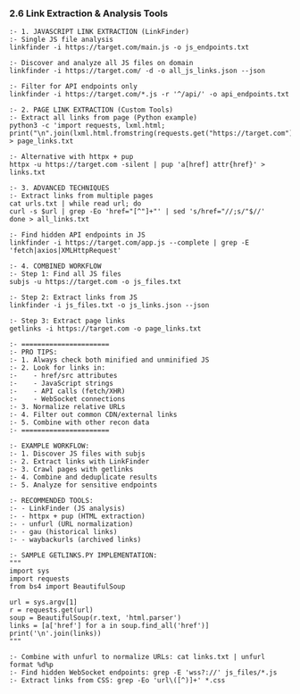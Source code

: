 
### 2.6 Link Extraction & Analysis Tools
    :- 1. JAVASCRIPT LINK EXTRACTION (LinkFinder)
    :- Single JS file analysis
    linkfinder -i https://target.com/main.js -o js_endpoints.txt

    :- Discover and analyze all JS files on domain
    linkfinder -i https://target.com/ -d -o all_js_links.json --json

    :- Filter for API endpoints only
    linkfinder -i https://target.com/*.js -r '^/api/' -o api_endpoints.txt

    :- 2. PAGE LINK EXTRACTION (Custom Tools)
    :- Extract all links from page (Python example)
    python3 -c 'import requests, lxml.html; print("\n".join(lxml.html.fromstring(requests.get("https://target.com").content).xpath("//@href")))' > page_links.txt

    :- Alternative with httpx + pup
    httpx -u https://target.com -silent | pup 'a[href] attr{href}' > links.txt

    :- 3. ADVANCED TECHNIQUES
    :- Extract links from multiple pages
    cat urls.txt | while read url; do
    curl -s $url | grep -Eo 'href="[^"]+"' | sed 's/href="//;s/"$//'
    done > all_links.txt

    :- Find hidden API endpoints in JS
    linkfinder -i https://target.com/app.js --complete | grep -E 'fetch|axios|XMLHttpRequest'

    :- 4. COMBINED WORKFLOW
    :- Step 1: Find all JS files
    subjs -u https://target.com -o js_files.txt

    :- Step 2: Extract links from JS
    linkfinder -i js_files.txt -o js_links.json --json

    :- Step 3: Extract page links
    getlinks -i https://target.com -o page_links.txt

    :- ======================
    :- PRO TIPS:
    :- 1. Always check both minified and unminified JS
    :- 2. Look for links in:
    :-    - href/src attributes
    :-    - JavaScript strings
    :-    - API calls (fetch/XHR)
    :-    - WebSocket connections
    :- 3. Normalize relative URLs
    :- 4. Filter out common CDN/external links
    :- 5. Combine with other recon data
    :- ======================

    :- EXAMPLE WORKFLOW:
    :- 1. Discover JS files with subjs
    :- 2. Extract links with LinkFinder
    :- 3. Crawl pages with getlinks
    :- 4. Combine and deduplicate results
    :- 5. Analyze for sensitive endpoints

    :- RECOMMENDED TOOLS:
    :- - LinkFinder (JS analysis)
    :- - httpx + pup (HTML extraction)
    :- - unfurl (URL normalization)
    :- - gau (historical links)
    :- - waybackurls (archived links)

    :- SAMPLE GETLINKS.PY IMPLEMENTATION:
    """
    import sys
    import requests
    from bs4 import BeautifulSoup

    url = sys.argv[1]
    r = requests.get(url)
    soup = BeautifulSoup(r.text, 'html.parser')
    links = [a['href'] for a in soup.find_all('href')]
    print('\n'.join(links))
    """

    :- Combine with unfurl to normalize URLs: cat links.txt | unfurl format %d%p
    :- Find hidden WebSocket endpoints: grep -E 'wss?://' js_files/*.js
    :- Extract links from CSS: grep -Eo 'url\([^)]+' *.css